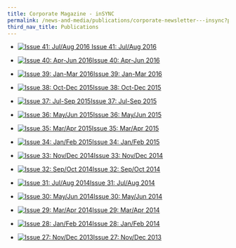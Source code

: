 ```yaml
---
title: Corporate Magazine - inSYNC
permalink: /news-and-media/publications/corporate-newsletter---insync?page=2_15
third_nav_title: Publications
---
```



-   [![Issue 41: Jul/Aug 2016](https://www.customs.gov.sg/-/media/cus/images/insync/thumbnail/insync_issue41_thumbnail.gif)
Issue 41: Jul/Aug 2016](https://www.customs.gov.sg/-/media/cus/files/insync/issue41/index.html?la=en)

-   [![Issue 40: Apr-Jun 2016](https://www.customs.gov.sg/-/media/cus/images/insync/thumbnail/insync_issue40_thumbnail.gif)Issue 40: Apr-Jun 2016](https://www.customs.gov.sg/-/media/cus/files/insync/issue40/index.html?la=en)

-   [![Issue 39: Jan-Mar 2016](https://www.customs.gov.sg/-/media/cus/images/insync/thumbnail/insync_issue39_thumbnail.jpg)Issue 39: Jan-Mar 2016](https://www.customs.gov.sg/-/media/cus/files/insync/issue39/index.html?la=en)

-   [![Issue 38: Oct-Dec 2015](https://www.customs.gov.sg/-/media/cus/images/insync/thumbnail/insync_issue38_thumbnail.jpg)Issue 38: Oct-Dec 2015](https://www.customs.gov.sg/-/media/cus/files/insync/issue38/index.html?la=en)

-   [![Issue 37: Jul-Sep 2015](https://www.customs.gov.sg/-/media/cus/images/insync/thumbnail/insync_issue37_thumbnail.jpg)Issue 37: Jul-Sep 2015](https://www.customs.gov.sg/-/media/cus/files/insync/issue37/index.html?la=en)

-   [![Issue 36: May/Jun 2015](https://www.customs.gov.sg/-/media/cus/images/insync/thumbnail/insync_issue36_thumbnail.jpg)Issue 36: May/Jun 2015](https://www.customs.gov.sg/-/media/cus/files/insync/issue36/index.html?la=en)

-   [![Issue 35: Mar/Apr 2015](https://www.customs.gov.sg/-/media/cus/images/insync/thumbnail/issue35_thumbnail.gif)Issue 35: Mar/Apr 2015](https://www.customs.gov.sg/-/media/cus/files/insync/issue35/index.html?la=en)

-   [![Issue 34: Jan/Feb 2015](https://www.customs.gov.sg/-/media/cus/images/insync/thumbnail/issue34_thumbnail.gif)Issue 34: Jan/Feb 2015](https://www.customs.gov.sg/-/media/cus/files/insync/issue34/index.html?la=en)

-   [![Issue 33: Nov/Dec 2014](https://www.customs.gov.sg/-/media/cus/images/insync/thumbnail/issue33_thumbnail.gif)Issue 33: Nov/Dec 2014](https://www.customs.gov.sg/-/media/cus/files/insync/issue33/index.html?la=en)

-   [![Issue 32: Sep/Oct 2014](https://www.customs.gov.sg/-/media/cus/images/insync/thumbnail/issue32_thumbnail.jpg)Issue 32: Sep/Oct 2014](https://www.customs.gov.sg/-/media/cus/files/insync/issue32/index.html?la=en)

-   [![Issue 31: Jul/Aug 2014](https://www.customs.gov.sg/-/media/cus/images/insync/thumbnail/issue31_thumbnail.jpg)Issue 31: Jul/Aug 2014](https://www.customs.gov.sg/-/media/cus/files/insync/issue31/index.html?la=en)

-   [![Issue 30: May/Jun 2014](https://www.customs.gov.sg/-/media/cus/images/insync/thumbnail/issue30_thumbnail.jpg)Issue 30: May/Jun 2014](https://www.customs.gov.sg/-/media/cus/files/insync/issue30/index.html?la=en)

-   [![Issue 29: Mar/Apr 2014](https://www.customs.gov.sg/-/media/cus/images/insync/thumbnail/issue29_thumbnail.jpg)Issue 29: Mar/Apr 2014](https://www.customs.gov.sg/-/media/cus/files/insync/issue29/index.html?la=en)

-   [![Issue 28: Jan/Feb 2014](https://www.customs.gov.sg/-/media/cus/images/insync/thumbnail/issue28_thumbnail.jpg)Issue 28: Jan/Feb 2014](https://www.customs.gov.sg/-/media/cus/files/insync/issue28/index.html?la=en)

-   [![Issue 27: Nov/Dec 2013](https://www.customs.gov.sg/-/media/cus/images/insync/thumbnail/issue27_thumbnail.jpg)Issue 27: Nov/Dec 2013](https://www.customs.gov.sg/-/media/cus/files/insync/issue27/index.html?la=en)
